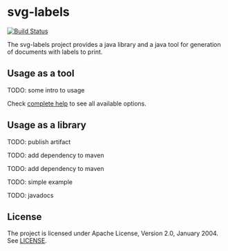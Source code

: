 svg-labels
==========

[![Build Status](https://travis-ci.org/kravemir/svg-labels.svg?branch=master)](https://travis-ci.org/kravemir/svg-labels)

The svg-labels project provides a java library and a java tool for generation of documents with labels to print.

## Usage as a tool

TODO: some intro to usage

Check [complete help](docs/help.md) to see all available options.

## Usage as a library

TODO: publish artifact

TODO: add dependency to maven

TODO: add dependency to maven

TODO: simple example

TODO: javadocs

## License

The project is licensed under Apache License, Version 2.0, January 2004. See [LICENSE](LICENSE).
